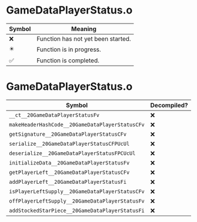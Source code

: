 # GameDataPlayerStatus.o
| Symbol | Meaning 
| ------------- | ------------- 
| :x: | Function has not yet been started. 
| :eight_pointed_black_star: | Function is in progress. 
| :white_check_mark: | Function is completed. 


# GameDataPlayerStatus.o
| Symbol | Decompiled? |
| ------------- | ------------- |
| `__ct__20GameDataPlayerStatusFv` | :x: |
| `makeHeaderHashCode__20GameDataPlayerStatusCFv` | :x: |
| `getSignature__20GameDataPlayerStatusCFv` | :x: |
| `serialize__20GameDataPlayerStatusCFPUcUl` | :x: |
| `deserialize__20GameDataPlayerStatusFPCUcUl` | :x: |
| `initializeData__20GameDataPlayerStatusFv` | :x: |
| `getPlayerLeft__20GameDataPlayerStatusCFv` | :x: |
| `addPlayerLeft__20GameDataPlayerStatusFi` | :x: |
| `isPlayerLeftSupply__20GameDataPlayerStatusCFv` | :x: |
| `offPlayerLeftSupply__20GameDataPlayerStatusFv` | :x: |
| `addStockedStarPiece__20GameDataPlayerStatusFi` | :x: |
